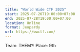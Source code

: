 ```yaml
---
title: "World Wide CTF 2025"
start: 2025-07-26T19:00:00+07:00
end: 2025-07-28T19:00:00+07:00
location: Online
format: Jeopardy
url: https://wwctf.com/
---
```

Team: THEM?!
Place: 9th
